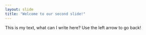 ```yaml
---
layout: slide
title: "Welcome to our second slide!"
---
```

This is my text, what can I write here?
Use the left arrow to go back!
